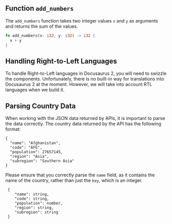 ## Function `add_numbers`

The `add_numbers` function takes two integer values `x` and `y` as arguments and returns the sum of the values.

```rust
fn add_numbers(x: i32, y: i32) -> i32 {
  x + y
}
```

## Handling Right-to-Left Languages

To handle Right-to-Left languages in Docusaurus 2, you will need to swizzle the components. Unfortunately, there is no built-in way for translations into Docusaurus 2 at the moment. However, we will take into account RTL languages when we build it.

## Parsing Country Data

When working with the JSON data returned by APIs, it is important to parse the data correctly. The country data returned by the API has the following format:

```
{
  "name": "Afghanistan",
  "code": "AFG",
  "population": 27657145,
  "region": "Asia",
  "subregion": "Southern Asia"
}
```

Please ensure that you correctly parse the `name` field, as it contains the name of the country, rather than just the `key`, which is an integer.

```
 {
    "name": string,
    "code": string,
    "population": number,
    "region": string,
    "subregion": string
 }
```